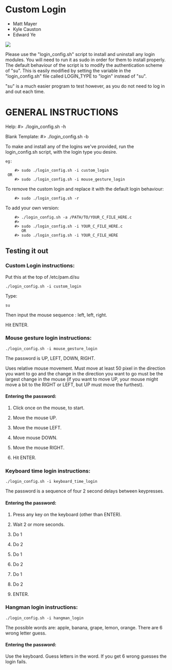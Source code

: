 # Custom Login

- Matt Mayer
- Kyle Causton
- Edward Ye

![](https://i.gyazo.com/d3bf892dfd70f34fdd7eaca10e047b02.gif)

Please use the "login_config.sh" script to install and uninstall any login modules.
You will need to run it as sudo in order for them to install properly. The default behaviour of
the script is to modify the authentication scheme of "su". This is easily modified by setting 
the variable in the "login_config.sh" file called LOGIN_TYPE to "login" instead of "su".

"su" is a much easier program to test however, as you do not need to log in and out each time.



# GENERAL INSTRUCTIONS

Help: #> ./login_config.sh -h

Blank Template: #> ./login_config.sh -b




To make and install any of the logins we've provided, run the login_config.sh
script, with the login type you desire.

~~~
eg:

    #> sudo ./login_config.sh -i custom_login
 OR
    #> sudo ./login_config.sh -i mouse_gesture_login
~~~

To remove the custom login and replace it with the default login behaviour:

~~~
    #> sudo ./login_config.sh -r
~~~

To add your own version:

~~~
    #> ./login_config.sh -a /PATH/TO/YOUR_C_FILE_HERE.c
    #> 
    #> sudo ./login_config.sh -i YOUR_C_FILE_HERE.c
       OR
    #> sudo ./login_config.sh -i YOUR_C_FILE_HERE
~~~




## Testing it out

### Custom Login instructions:

Put this at the top of /etc/pam.d/su

~~~~
./login_config.sh -i custom_login
~~~~

Type:

~~~
su
~~~

Then input the mouse sequence : left, left, right. 

Hit ENTER.

### Mouse gesture login instructions:

~~~
./login_config.sh -i mouse_gesture_login
~~~

The password is UP, LEFT, DOWN, RIGHT.

Uses relative mouse movement. Must move at least 50 pixel in the
direction you want to go and the change in the direction you want to
go must be the largest change in the mouse (if you want to move UP,
your mouse might move a bit to the RIGHT or LEFT, but UP must move
the furthest).

#### Entering the password:

1. Click once on the mouse, to start.

2. Move the mouse UP.

3. Move the mouse LEFT.
 
4. Move mouse DOWN. 
 
5. Move the mouse RIGHT.

6. Hit ENTER.


### Keyboard time login instructions:

~~~
./login_config.sh -i keyboard_time_login
~~~

The password is a sequence of four 2 second delays between keypresses.

#### Entering the password:

1. Press any key on the keyboard (other than ENTER).

2. Wait 2 or more seconds.

3. Do 1

4. Do 2

5. Do 1

6. Do 2

7. Do 1

8. Do 2

9. ENTER.

### Hangman login instructions:

~~~
./login_config.sh -i hangman_login
~~~

The possible words are: apple, banana, grape, lemon, orange. There
are 6 wrong letter guess.

#### Entering the password:

Use the keyboard. Guess letters in the word. If you get 6 wrong
guesses the login fails.
